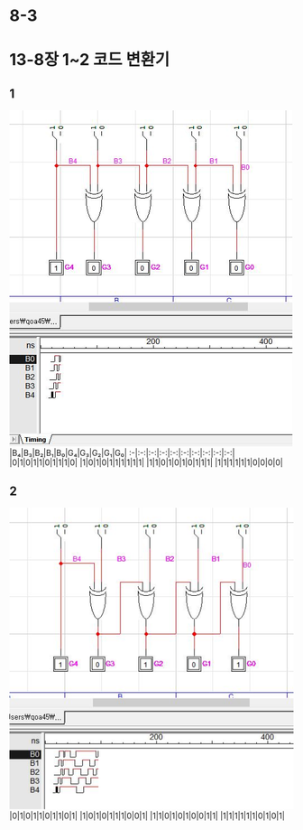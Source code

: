 # 8-3
# 13-8장 1~2 코드 변환기
## 1
![1](/img13-8/1.JPG)
|B₄|B₃|B₂|B₁|B₀|G₄|G₃|G₂|G₁|G₀|
:-|:-:|:-:|:-:|:-:|:-:|:-:|:-:|:-:|:-:|
|0|1|0|1|1|0|1|1|1|0|
|1|0|1|0|1|1|1|1|1|1|
|1|1|0|1|0|1|0|1|1|1|
|1|1|1|1|1|1|0|0|0|0|


## 2
![1](/img13-8/2.JPG)
|0|1|0|1|1|0|1|1|0|1|
|1|0|1|0|1|1|1|0|0|1|
|1|1|0|1|0|1|0|0|1|1|
|1|1|1|1|1|1|0|1|0|1|
